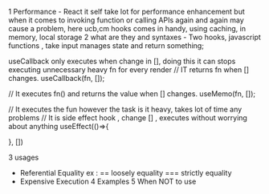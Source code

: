 1 Performance - React it self take lot for performance enhancement but when it comes to invoking function or calling APIs again and again may cause a problem, here ucb,cm hooks comes in handy, using caching, in memory, local storage 
2 what are they and syntaxes - Two hooks, javascript functions , take input manages state and return something;

useCallback only executes when change in [], doing this it can stops executing unnecessary heavy fn for every render
// IT returns fn when [] changes.
useCallback(fn, []);

// It executes fn() and returns the value when [] changes.
useMemo(fn, []);

// It executes the fun however the task is it heavy, takes lot of time any problems
// It is side effect hook , change [] , executes without worrying about anything
useEffect(()=>{

}, [])

3 usages 
 - Referential Equality
    ex : == loosely equality
         === strictly equality
 - Expensive Execution
4 Examples
5 When NOT to use
